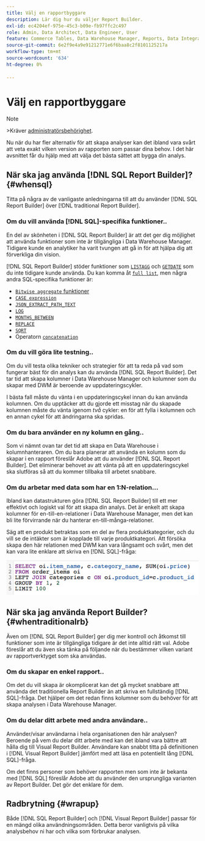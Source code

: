 ```yaml
---
title: Välj en rapportbyggare
description: Lär dig hur du väljer Report Builder.
exl-id: ec4204ef-975e-45c3-b09e-fb97ffc2c497
role: Admin, Data Architect, Data Engineer, User
feature: Commerce Tables, Data Warehouse Manager, Reports, Data Integration
source-git-commit: 6e2f9e4a9e91212771e6f6baa8c2f8101125217a
workflow-type: tm+mt
source-wordcount: '634'
ht-degree: 0%

---
```


# Välj en rapportbyggare

>[!NOTE]
>&#x200B;>Kräver [administratörsbehörighet](../../administrator/user-management/user-management.md).

Nu när du har fler alternativ för att skapa analyser kan det ibland vara svårt att veta exakt vilken version av rapporten som passar dina behov. I det här avsnittet får du hjälp med att välja det bästa sättet att bygga din analys.

## När ska jag använda [!DNL SQL Report Builder]? {#whensql}

Titta på några av de vanligaste anledningarna till att du använder [!DNL SQL Report Builder] över [!DNL traditional Report Builder].

### Om du vill använda [!DNL SQL]-specifika funktioner..

En del av skönheten i [!DNL SQL Report Builder] är att det ger dig möjlighet att använda funktioner som inte är tillgängliga i Data Warehouse Manager. Tidigare kunde en analytiker ha varit tvungen att gå in för att hjälpa dig att förverkliga din vision.

[!DNL SQL Report Builder] stöder funktioner som [`LISTAGG`](https://docs.aws.amazon.com/redshift/latest/dg/r_LISTAGG.html) och [`GETDATE`](https://docs.aws.amazon.com/redshift/latest/dg/r_GETDATE.html) som du inte tidigare kunde använda. Du kan komma åt [`full list`](https://docs.aws.amazon.com/redshift/latest/dg/c_SQL_functions.html), men några andra SQL-specifika funktioner är:

* [`Bitwise aggregate` funktioner](https://docs.aws.amazon.com/redshift/latest/dg/c_bitwise_aggregate_functions.html)
* [`CASE expression`](https://docs.aws.amazon.com/redshift/latest/dg/r_CASE_function.html)
* [`JSON_EXTRACT_PATH_TEXT`](https://docs.aws.amazon.com/redshift/latest/dg/JSON_EXTRACT_PATH_TEXT.html)
* [`LOG`](https://docs.aws.amazon.com/redshift/latest/dg/r_LOG.html)
* [`MONTHS_BETWEEN`](https://docs.aws.amazon.com/redshift/latest/dg/r_MONTHS_BETWEEN_function.html)
* [`REPLACE`](https://docs.aws.amazon.com/redshift/latest/dg/r_REPLACE.html)
* [`SQRT`](https://docs.aws.amazon.com/redshift/latest/dg/r_SQRT.html)
* Operatorn [`concatenation` ](https://docs.aws.amazon.com/redshift/latest/dg/r_concat_op.html)

### Om du vill göra lite testning..

Om du vill testa olika tekniker och strategier för att ta reda på vad som fungerar bäst för din analys kan du använda [!DNL SQL Report Builder]. Det tar tid att skapa kolumner i Data Warehouse Manager och kolumner som du skapar med DWM är beroende av uppdateringscykler.

I bästa fall måste du vänta i en uppdateringscykel innan du kan använda kolumnen. Om du upptäcker att du gjorde ett misstag när du skapade kolumnen måste du vänta igenom *två* cykler: en för att fylla i kolumnen och en annan cykel för att ändringarna ska spridas.

### Om du bara använder en ny kolumn en gång..

Som vi nämnt ovan tar det tid att skapa en Data Warehouse i kolumnhanteraren. Om du bara planerar att använda en kolumn som du skapar i en rapport föreslår Adobe att du använder [!DNL SQL Report Builder]. Det eliminerar behovet av att vänta på att en uppdateringscykel ska slutföras så att du kommer tillbaka till arbetet snabbare.

### Om du arbetar med data som har en 1:N-relation...

Ibland kan datastrukturen göra [!DNL SQL Report Builder] till ett mer effektivt och logiskt val för att skapa din analys. Det är enkelt att skapa kolumner för en-till-en-relationer i Data Warehouse Manager, men det kan bli lite förvirrande när du hanterar en-till-många-relationer.

Säg att en produkt betraktas som en del av flera produktkategorier, och du vill se de intäkter som är kopplade till varje produktkategori. Att försöka skapa den här relationen med DWM kan vara långsamt och svårt, men det kan vara lite enklare att skriva en [!DNL SQL]-fråga:

![](../../assets/When_should_I_use_the_RB_2.png)

## När ska jag använda Report Builder? {#whentraditionalrb}

Även om [!DNL SQL Report Builder] ger dig mer kontroll och åtkomst till funktioner som inte är tillgängliga tidigare är det inte alltid rätt val. Adobe föreslår att du även ska tänka på följande när du bestämmer vilken variant av rapportverktyget som ska användas.

### Om du skapar en enkel rapport..

Om det du vill skapa är okomplicerat kan det gå mycket snabbare att använda det traditionella Report Builder än att skriva en fullständig [!DNL SQL]-fråga. Det hjälper om det redan finns kolumner som du behöver för att skapa analysen i Data Warehouse Manager.

### Om du delar ditt arbete med andra användare..

Använder/visar användarna i hela organisationen den här analysen? Beroende på vem du delar ditt arbete med kan det ibland vara bättre att hålla dig till Visual Report Builder. Användare kan snabbt titta på definitionen i [!DNL Visual Report Builder] jämfört med att läsa en potentiellt lång [!DNL SQL]-fråga.

Om det finns personer som behöver rapporten men som inte är bekanta med [!DNL SQL] föreslår Adobe att du använder den ursprungliga varianten av Report Builder. Det gör det enklare för dem.

## Radbrytning {#wrapup}

Både [!DNL SQL Report Builder] och [!DNL Visual Report Builder] passar för en mängd olika användningsområden. Detta beror vanligtvis på vilka analysbehov ni har och vilka som förbrukar analysen.
